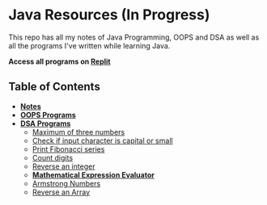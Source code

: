 # Java Resources (In Progress)

This repo has all my notes of Java Programming, OOPS and DSA as well as all the programs I've written while learning Java.

**Access all programs on [Replit](https://replit.com/@everythingshyam/Java-Programs)**

## Table of Contents

-   [**Notes**](https://github.com/everythingshyam/java-notes-and-programs/tree/master/Notes)
-   [**OOPS Programs**](https://github.com/everythingshyam/java-notes-and-programs/tree/master/OOP-Programs)
-   [**DSA Programs**](https://github.com/everythingshyam/java-notes-and-programs/tree/master/DSA-Programs)
    -   [Maximum of three numbers](https://github.com/everythingshyam/java-notes-and-programs/blob/master/DSA-Programs/MaxOfThreeNos.java)
    -   [Check if input character is capital or small](https://github.com/everythingshyam/java-notes-and-programs/blob/master/DSA-Programs/CapitalOrSmall.java)
    -   [Print Fibonacci series](https://github.com/everythingshyam/java-notes-and-programs/blob/master/DSA-Programs/Fibonacci.java)
    -   [Count digits](https://github.com/everythingshyam/java-notes-and-programs/blob/master/DSA-Programs/DigitCount.java)
    -   [Reverse an integer](https://github.com/everythingshyam/java-notes-and-programs/blob/master/DSA-Programs/NumberReverse.java)
    -   [**Mathematical Expression Evaluator**](https://github.com/everythingshyam/java-notes-and-programs/blob/master/DSA-Programs/ExpressionCalculator.java)
    -   [Armstrong Numbers](https://github.com/everythingshyam/java-notes-and-programs/blob/master/DSA-Programs/ArmstrongNo.java)
    -   [Reverse an Array](https://github.com/everythingshyam/java-notes-and-programs/blob/master/DSA-Programs/ArrayReverse.java)
